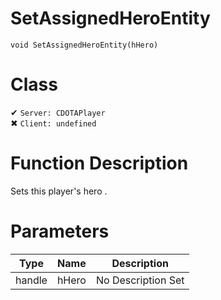 # SetAssignedHeroEntity
```
void SetAssignedHeroEntity(hHero)
```
# Class
✔ `Server: CDOTAPlayer`  
✖ `Client: undefined`  

# Function Description
Sets this player's hero .
# Parameters
Type|Name|Description
--|--|--
handle|hHero|No Description Set
